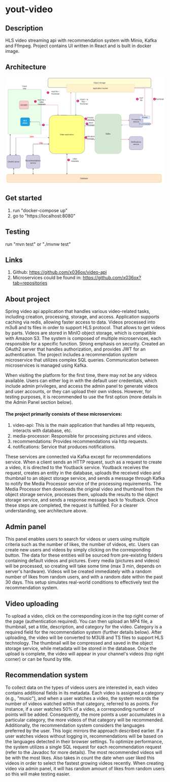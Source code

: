 # yout-video

## Description

HLS video streaming api with recommendation system with Minio, Kafka and Ffmpeg.
Project contains UI written in React and is built in docker image.

## Architecture

![image](architecture.png)

## Get started

1. run "docker-compose up"
2. go to "https://localhost:8080"


## Testing

run "mvn test" or "./mvnw test"

## Links

1. Github: https://github.com/x036ox/video-api
2. Microservices could be found in: https://github.com/x036ox?tab=repositories

## About project

Spring video api application that handles various video-related tasks, including creation, processing, storage, and access. 
Application supports caching via redis, allowing faster access to data. 
Videos processed into m3u8 and ts files in order to support HLS protocol. That allows to get videos by parts.
Videos are stored in MinIO object storage, which is compatible with Amazon S3. 
The system is composed of multiple microservices, each responsible for a specific function. 
Strong emphasis on security. Created an OAuth2 server that handles authorization, and provides JWT for an authentication. 
The project includes a recommendation system microservice that utilizes complex SQL queries.
Communication between microservices is managed using Kafka.

When visiting the platform for the first time, there may not be any videos available. Users can either log in with
the default user credentials, which include admin privileges, and access the admin panel to generate videos and user
accounts, or they can upload their own videos. However, for testing purposes, it is recommended to use the first
option (more details in the Admin Panel section below).

#### The project primarily consists of these microservices:

1. video-api: This is the main application that handles all http requests, interacts with database, etc.
2. media-processor: Responsible for processing pictures and videos.
3. recommendations: Provides recommendations via http requests.
4. notifications: Service that produces notifications.

These services are connected via Kafka except for recommendations service. When a client sends an HTTP request, such as a request to create a video,
it is directed to the Youtback service. Youtback receives the request, creates an entity in the database, uploads
the received video and thumbnail to an object storage service, and sends a message through Kafka to notify the
Media Processor service of the processing requirements. The Media Processor then downloads the original video and
thumbnail from the object storage service, processes them, uploads the results to the object storage service, and sends
a response message back to Youtback. Once these steps are completed, the request is fulfilled. For a clearer understanding,
see architecture above. 

## Admin panel
This panel enables users to search for videos or users using multiple criteria such as the number of likes, the
number of videos, etc. Users can create new users and videos by simply clicking on the corresponding button. The data
for these entities will be sourced from pre-existing folders containing default videos and pictures. Every media (pictures
and videos) will be processed, so creating will take some time (max 3 min, depends on server's hardware).
Videos will be created immediately with a random number of likes from random users, and with a random date within the past 30 days. This setup
simulates real-world conditions to effectively test the recommendation system.

## Video uploading

To upload a video, click on the corresponding icon in the top right corner of the page (authentication required).
You can then upload an MP4 file, a thumbnail, set a title, description, and category for the video. Category is a
required field for the recommendation system (further details below). After uploading, the video will be converted to
M3U8 and TS files to support HLS technology. The thumbnail will be compressed and saved in the object storage service,
while metadata will be stored in the database. Once the upload is complete, the video will appear in your channel's
videos (top right corner) or can be found by title.

## Recommendation system

To collect data on the types of videos users are interested in, each video contains additional fields in its metadata.
Each video is assigned a category (e.g., "music"), and when a user watches a video, the system records the number of
videos watched within that category, referred to as points. For instance, if a user watches 50% of a video, a
corresponding number of points will be added. Consequently, the more points a user accumulates in a particular
category, the more videos of that category will be recommended. Additionally, the recommendation system considers
the languages preferred by the user. This logic mirrors the approach described earlier. If a user watches videos
without logging in, recommendations will be based on the languages detected in their browser settings. To optimize
performance, the system utilizes a single SQL request for each recommendation request (refer to the Javadoc for more details).
The most recommended videos will be with the most likes. Also takes in count the date when user liked this videos in order to
select the fastest growing videos recently. When creating video via admin panel, it will has random amount of likes from random users
so this will make testing easier.

